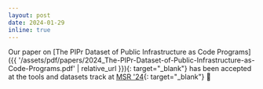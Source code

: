 ```yaml
---
layout: post
date: 2024-01-29
inline: true
---
```


Our paper on [The PIPr Dataset of Public Infrastructure as Code Programs]({{ '/assets/pdf/papers/2024_The-PIPr-Dataset-of-Public-Infrastructure-as-Code-Programs.pdf' | relative_url }}){: target="_blank"}
has been accepted at the tools and datasets track at [MSR '24](https://conf.researchr.org/home/msr-2024){: target="_blank"} 🎉